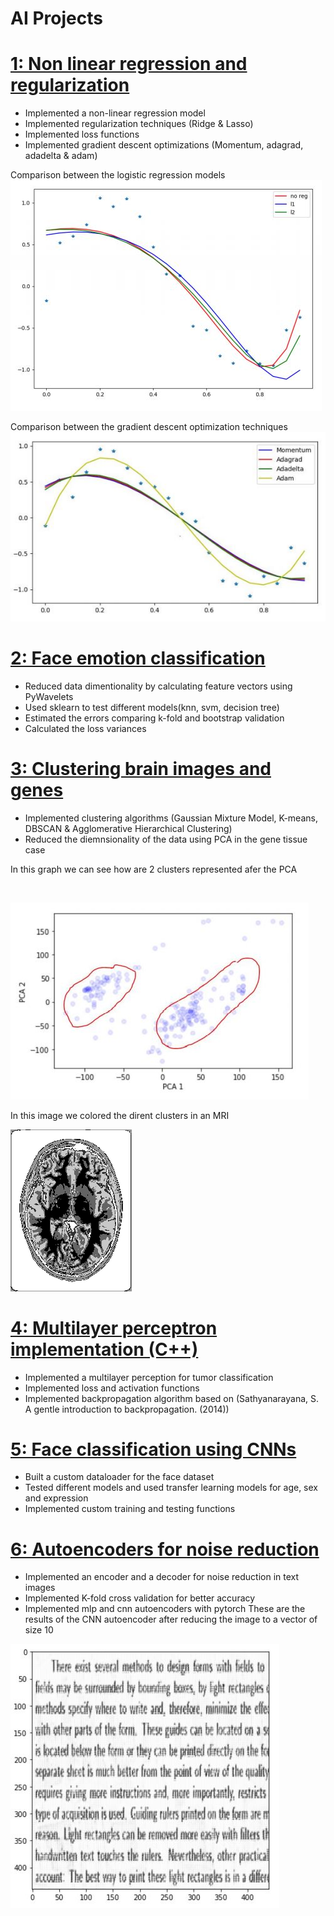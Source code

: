 # AI Projects

# [1: Non linear regression and regularization](https://github.com/Flrotm/Projects/edit/master/AI/py1) 
- Implemented a non-linear regression model
- Implemented regularization techniques (Ridge & Lasso)
- Implemented loss functions
- Implemented gradient descent optimizations (Momentum, adagrad, adadelta & adam)

Comparison between the logistic regression models 
<br />
![Lasso and Ridge](https://github.com/Flrotm/Projects/blob/master/AI/images/reg.JPG)
  
Comparison between the gradient descent optimization techniques 
<br />
![Gradient descent optimization](https://github.com/Flrotm/Projects/blob/master/AI/images/gd.JPG)

# [2: Face emotion classification](https://github.com/Flrotm/Projects/edit/master/AI/py2) 
- Reduced data dimentionality by calculating feature vectors using PyWavelets
- Used sklearn to test different models(knn, svm, decision tree)
- Estimated the errors comparing k-fold and bootstrap validation
- Calculated the loss variances 

# [3: Clustering brain images and genes](https://github.com/Flrotm/Projects/edit/master/AI/py3)
- Implemented clustering algorithms (Gaussian Mixture Model, K-means, DBSCAN & Agglomerative Hierarchical Clustering)
- Reduced the diemnsionality of the data using PCA in the gene tissue case

In this graph we can see how are 2 clusters represented afer the PCA

<br />

![](https://github.com/Flrotm/Projects/blob/master/AI/images/pca.JPG)

In this image we colored the dirent clusters in an MRI

![](https://github.com/Flrotm/Projects/blob/master/AI/images/brain.JPG)
# [4: Multilayer perceptron implementation (C++)](https://github.com/Flrotm/Projects/edit/master/AI/py4)
- Implemented a multilayer perception for tumor classification
- Implemented loss and activation functions
- Implemented backpropagation algorithm based on (Sathyanarayana, S. A gentle introduction to backpropagation. (2014))
# [5: Face classification using CNNs](https://github.com/Flrotm/Projects/edit/master/AI/py5)
- Built a custom dataloader for the face dataset
- Tested different models and used transfer learning models for age, sex and expression
- Implemented custom training and testing functions

# [6: Autoencoders for noise reduction](https://github.com/Flrotm/Projects/edit/master/AI/py6)
- Implemented an encoder and a decoder for noise reduction in text images
- Implemented K-fold cross validation for better accuracy
- Implemented mlp and cnn autoencoders with pytorch
These are the results of the CNN autoencoder after reducing the image to a vector of size 10


![](https://github.com/Flrotm/Projects/blob/master/AI/images/asdad.JPG)

